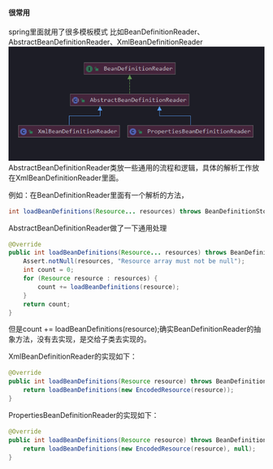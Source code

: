 #### 很常用

spring里面就用了很多模板模式
比如BeanDefinitionReader、AbstractBeanDefinitionReader、XmlBeanDefinitionReader
![image](../images/Snipaste_2022-03-16_00-30-42.png)
AbstractBeanDefinitionReader类放一些通用的流程和逻辑，具体的解析工作放在XmlBeanDefinitionReader里面。

例如：在BeanDefinitionReader里面有一个解析的方法，
```java
int loadBeanDefinitions(Resource... resources) throws BeanDefinitionStoreException;
```

AbstractBeanDefinitionReader做了一下通用处理
```java
@Override
public int loadBeanDefinitions(Resource... resources) throws BeanDefinitionStoreException {
    Assert.notNull(resources, "Resource array must not be null");
    int count = 0;
    for (Resource resource : resources) {
        count += loadBeanDefinitions(resource);
    }
    return count;
}
```

但是count += loadBeanDefinitions(resource);确实BeanDefinitionReader的抽象方法，没有去实现，是交给子类去实现的。

XmlBeanDefinitionReader的实现如下：
```java
@Override
public int loadBeanDefinitions(Resource resource) throws BeanDefinitionStoreException {
    return loadBeanDefinitions(new EncodedResource(resource));
}
```

PropertiesBeanDefinitionReader的实现如下：
```java
@Override
public int loadBeanDefinitions(Resource resource) throws BeanDefinitionStoreException {
    return loadBeanDefinitions(new EncodedResource(resource), null);
}
```